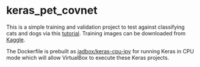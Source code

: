 # keras_pet_covnet

This is a simple training and validation project to test against classifying cats and dogs via this [tutorial](https://blog.keras.io/building-powerful-image-classification-models-using-very-little-data.html). Training images can be downloaded from [Kaggle](https://www.kaggle.com/c/dogs-vs-cats/data).

The Dockerfile is prebuilt as [jadbox/keras-cpu-ipy](https://hub.docker.com/r/jadbox/keras-cpu-ipy/) for running Keras in CPU mode which will allow VirtualBox to execute these Keras projects.
